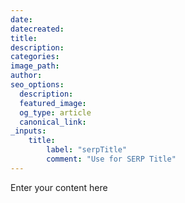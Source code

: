 ```yaml
---
date: 
datecreated:
title: 
description:
categories: 
image_path:
author:
seo_options:
  description:
  featured_image: 
  og_type: article
  canonical_link:
_inputs:
    title:
        label: "serpTitle"
        comment: "Use for SERP Title"
---
```

Enter your content here
